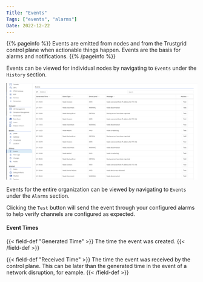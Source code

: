 ```yaml
---
Title: "Events"
Tags: ["events", "alarms"]
Date: 2022-12-22
---
```


{{% pageinfo %}}
Events are emitted from nodes and from the Trustgrid control plane when actionable things happen. Events are the basis for alarms and notifications.
{{% /pageinfo %}}

Events can be viewed for individual nodes by navigating to `Events` under the `History` section.

![img](node-events-list.png)

Events for the entire organization can be viewed by navigating to `Events` under the `Alarms` section.

Clicking the `Test` button will send the event through your configured alarms to help verify channels are configured as expected.

#### Event Times

{{< field-def "Generated Time" >}}
The time the event was created.
{{< /field-def >}}

{{< field-def "Received Time" >}}
The time the event was received by the control plane. This can be later than the generated time in the event of a network disruption, for eample.
{{< /field-def >}}
